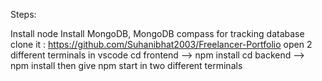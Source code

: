 Steps:

Install node
Install MongoDB, MongoDB compass for tracking database
clone it : https://github.com/Suhanibhat2003/Freelancer-Portfolio
open 2 different terminals in vscode
cd frontend --> npm install
cd backend  --> npm install
then give npm start in two different terminals

